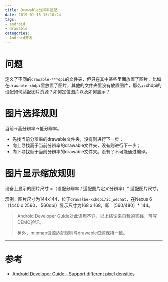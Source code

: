 ```yaml
---
title: Drawable分辨率适配
date: 2019-01-15 15:10:24
tags:
- android
- drawable
categories:
- Android开发
---
```


# 问题

定义了不同的`drawable-***dpi`的文件夹，但只在其中某些里面放置了图片，比如在`drawable-xhdpi`里放置了图片，其他的文件夹里没有放置图片，那么非xhdpi的设配如何适配图片资源？如何定位图片以及如何显示？

# 图片选择规则

当前->高分辨率->低分辨率。

- 先找当前分辨率的drawable文件夹，没有则进行下一步；
- 向上寻找高于当前分辨率的drawable文件夹，没有则进行下一步；
- 向下寻找低于当前分辨率的drawable文件夹。没有？不可能通过编译。

# 图片显示缩放规则

设备上显示的图片尺寸 =（设配分辨率 / 适配图片定义分辨率）* 适配图片尺寸。

示例。图片尺寸为144x144，位于`drawalbe-xxhdpi/ic_wechat`，在Nexus 6（1440 x 2560， 560dpi）显示尺寸为168 x 168，即 （560/480）* 144。

> Android Developer Guide对此语焉不详，以上结论来自我的实践，可写DEMO验证。
>
> 另外，mipmap资源适配规则与drawable资源保持一致。

------

# 参考

- [Android Developer Guide - Support different pixel densities](https://developer.android.com/training/multiscreen/screendensities)